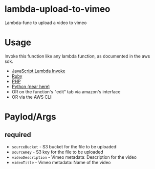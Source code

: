 # lambda-upload-to-vimeo

Lambda-func to upload a video to vimeo

# Usage

Invoke this function like any lambda function, as documented in the aws sdk.

- [JavaScript Lambda Invoke](http://docs.aws.amazon.com/AWSJavaScriptSDK/latest/AWS/Lambda.html#invoke-property)
- [Ruby](http://docs.aws.amazon.com/sdkforruby/api/Aws/Lambda/Client.html#invoke-instance_method)
- [PHP](http://docs.aws.amazon.com/aws-sdk-php/latest/class-Aws.Lambda.LambdaClient.html#_invokeAsync)
- [Python (near here)](http://boto.readthedocs.org/en/latest/)
- OR on the function's "edit" tab via amazon's interface
- OR via the AWS CLI

# Paylod/Args

## required

- `sourceBucket` - S3 bucket for the file to be uploaded
- `sourceKey` - S3 key for the file to be uploaded
- `videoDescription` - Vimeo metadata: Description for the video
- `videoTitle` - Vimeo metadata: Name of the video
